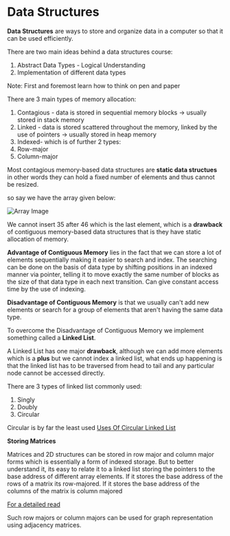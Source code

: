 # Data Structures

**Data Structures** are ways to store and organize data in a computer so that it can be used efficiently.

There are two main ideas behind a data structures course:

1) Abstract Data Types - Logical Understanding
2) Implementation of different data types

Note: First and foremost learn how to think on pen and paper

There are 3 main types of memory allocation:

1) Contagious - data is stored in sequential memory blocks -> usually stored in stack memory
2) Linked - data is stored scattered throughout the memory, linked by the use of pointers -> usually stored in heap memory
3) Indexed- which is of further 2 types:
  1) Row-major
  2) Column-major

Most contagious memory-based data structures are **static data structues** in other words they can hold a fixed number of elements and thus cannot be resized.

so say we have the array given below:

![Array Image](https://media.geeksforgeeks.org/wp-content/uploads/C-Arrays.jpg)

We cannot insert 35 after 46 which is the last element, which is a **drawback** of contiguous memory-based data structures that is they have static allocation of memory.

**Advantage of Contiguous Memory** lies in the fact that we can store a lot of elements sequentially making it easier to search and index. The searching can be done on the basis of 
data type by shifting positions in an indexed manner via pointer, telling it to move exactly the same number of blocks as the size of that data type in each next transition. Can give constant access time by the use of indexing.

**Disadvantage of Contiguous Memory** is that we usually can't add new elements or search for a group of elements that aren't having the same data type.

To overcome the Disadvantage of Contiguous Memory we implement something called a **Linked List**.

A Linked List has one major **drawback**, although we can add more elements which is a **plus** but we cannot index a linked list, what ends up happening
is that the linked list has to be traversed from head to tail and any particular node cannot be accessed directly.

There are 3 types of linked list commonly used:

1) Singly
2) Doubly
3) Circular

Circular is by far the least used [Uses Of Circular Linked List](https://www.geeksforgeeks.org/applications-advantages-and-disadvantages-of-circular-linked-list/#:~:text=Circular%20Linked%20Lists%20can%20be,such%20as%20a%20Fibonacci%20Heap.)


**Storing Matrices**

Matrices and 2D structures can be stored in row major and column major forms which is essentially a form of indexed storage. But to better understand it,
its easy to relate it to a linked list storing the pointers to the base address of different array elements. If it stores the base address of the rows of a matrix its row-majored.
If it stores the base address of the columns of the matrix is column majored

[For a detailed read](https://en.wikipedia.org/wiki/Row-_and_column-major_order)

Such row majors or column majors can be used for graph representation using adjacency matrices.



